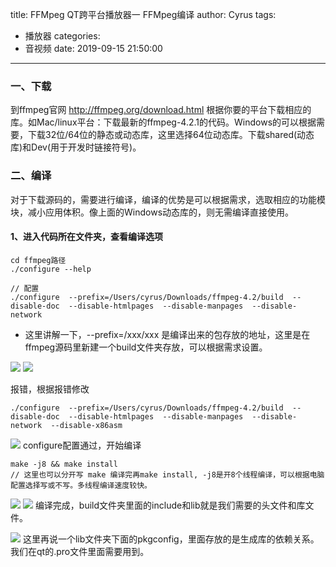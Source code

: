 title: FFMpeg QT跨平台播放器一 FFMpeg编译
author: Cyrus
tags:
  - 播放器
categories:
  - 音视频
date: 2019-09-15 21:50:00
---
### 一、下载
到ffmpeg官网 http://ffmpeg.org/download.html 根据你要的平台下载相应的库。如Mac/linux平台：下载最新的ffmpeg-4.2.1的代码。Windows的可以根据需要，下载32位/64位的静态或动态库，这里选择64位动态库。下载shared(动态库)和Dev(用于开发时链接符号)。

### 二、编译
对于下载源码的，需要进行编译，编译的优势是可以根据需求，选取相应的功能模块，减小应用体积。像上面的Windows动态库的，则无需编译直接使用。
#### 1、进入代码所在文件夹，查看编译选项
~~~
cd ffmpeg路径
./configure --help

// 配置
./configure  --prefix=/Users/cyrus/Downloads/ffmpeg-4.2/build  --disable-doc  --disable-htmlpages  --disable-manpages  --disable-network
~~~

* 这里讲解一下，--prefix=/xxx/xxx 是编译出来的包存放的地址，这里是在ffmpeg源码里新建一个build文件夹存放，可以根据需求设置。

![](make_1.png)
![](make_2.png)

报错，根据报错修改
~~~
./configure  --prefix=/Users/cyrus/Downloads/ffmpeg-4.2/build  --disable-doc  --disable-htmlpages  --disable-manpages  --disable-network  --disable-x86asm
~~~

![](make_3.png)
configure配置通过，开始编译
~~~
make -j8 && make install
// 这里也可以分开写 make 编译完再make install, -j8是开8个线程编译，可以根据电脑配置选择写或不写。多线程编译速度较快。
~~~

![](make_4.png)
![](make_5.png)
编译完成，build文件夹里面的include和lib就是我们需要的头文件和库文件。

![](make_6.png)
这里再说一个lib文件夹下面的pkgconfig，里面存放的是生成库的依赖关系。我们在qt的.pro文件里面需要用到。